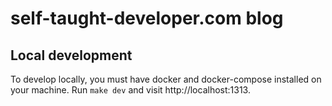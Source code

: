 # self-taught-developer.com blog

## Local development

To develop locally, you must have docker and docker-compose installed on your machine.
Run `make dev` and visit http://localhost:1313.
